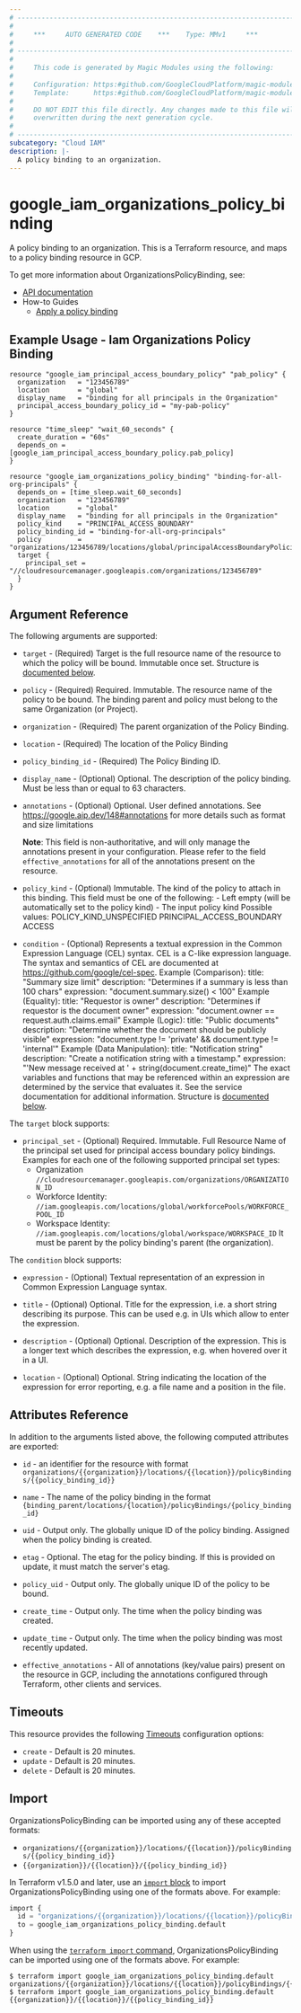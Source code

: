 ```yaml
---
# ----------------------------------------------------------------------------
#
#     ***     AUTO GENERATED CODE    ***    Type: MMv1     ***
#
# ----------------------------------------------------------------------------
#
#     This code is generated by Magic Modules using the following:
#
#     Configuration: https:#github.com/GoogleCloudPlatform/magic-modules/tree/main/mmv1/products/iam3/OrganizationsPolicyBinding.yaml
#     Template:      https:#github.com/GoogleCloudPlatform/magic-modules/tree/main/mmv1/templates/terraform/resource.html.markdown.tmpl
#
#     DO NOT EDIT this file directly. Any changes made to this file will be
#     overwritten during the next generation cycle.
#
# ----------------------------------------------------------------------------
subcategory: "Cloud IAM"
description: |-
  A policy binding to an organization.
---
```


# google_iam_organizations_policy_binding

A policy binding to an organization. This is a Terraform resource, and maps to a policy binding resource in GCP.


To get more information about OrganizationsPolicyBinding, see:

* [API documentation](https://cloud.google.com/iam/docs/reference/rest/v3/organizations.locations.policyBindings)
* How-to Guides
    * [Apply a policy binding](https://cloud.google.com/iam/docs/principal-access-boundary-policies-create#create_binding)

## Example Usage - Iam Organizations Policy Binding


```hcl
resource "google_iam_principal_access_boundary_policy" "pab_policy" {
  organization   = "123456789"
  location       = "global"
  display_name   = "binding for all principals in the Organization"
  principal_access_boundary_policy_id = "my-pab-policy"
}

resource "time_sleep" "wait_60_seconds" {
  create_duration = "60s"
  depends_on = [google_iam_principal_access_boundary_policy.pab_policy]
}

resource "google_iam_organizations_policy_binding" "binding-for-all-org-principals" {
  depends_on = [time_sleep.wait_60_seconds]
  organization   = "123456789"
  location       = "global"
  display_name   = "binding for all principals in the Organization"
  policy_kind    = "PRINCIPAL_ACCESS_BOUNDARY"
  policy_binding_id = "binding-for-all-org-principals"
  policy         = "organizations/123456789/locations/global/principalAccessBoundaryPolicies/${google_iam_principal_access_boundary_policy.pab_policy.principal_access_boundary_policy_id}"
  target {
    principal_set = "//cloudresourcemanager.googleapis.com/organizations/123456789"
  }
}
```

## Argument Reference

The following arguments are supported:


* `target` -
  (Required)
  Target is the full resource name of the resource to which the policy will be bound. Immutable once set.
  Structure is [documented below](#nested_target).

* `policy` -
  (Required)
  Required. Immutable. The resource name of the policy to be bound. The binding parent and policy must belong to the same Organization (or Project).

* `organization` -
  (Required)
  The parent organization of the Policy Binding.

* `location` -
  (Required)
  The location of the Policy Binding

* `policy_binding_id` -
  (Required)
  The Policy Binding ID.


* `display_name` -
  (Optional)
  Optional. The description of the policy binding. Must be less than or equal to 63 characters.

* `annotations` -
  (Optional)
  Optional. User defined annotations. See https://google.aip.dev/148#annotations for more details such as format and size limitations

  **Note**: This field is non-authoritative, and will only manage the annotations present in your configuration.
  Please refer to the field `effective_annotations` for all of the annotations present on the resource.

* `policy_kind` -
  (Optional)
  Immutable. The kind of the policy to attach in this binding. This
  field must be one of the following:  - Left empty (will be automatically set
  to the policy kind) - The input policy kind   Possible values:  POLICY_KIND_UNSPECIFIED PRINCIPAL_ACCESS_BOUNDARY ACCESS

* `condition` -
  (Optional)
  Represents a textual expression in the Common Expression Language
  (CEL) syntax. CEL is a C-like expression language. The syntax and semantics of
  CEL are documented at https://github.com/google/cel-spec.
  Example (Comparison):
  title: \"Summary size limit\"
  description: \"Determines if a summary is less than 100 chars\"
  expression: \"document.summary.size() < 100\"
  Example
  (Equality):
  title: \"Requestor is owner\"
  description: \"Determines if requestor is the document owner\"
  expression: \"document.owner == request.auth.claims.email\"  Example
  (Logic):
  title: \"Public documents\"
  description: \"Determine whether the document should be publicly visible\"
  expression: \"document.type != 'private' && document.type != 'internal'\"
  Example (Data Manipulation):
  title: \"Notification string\"
  description: \"Create a notification string with a timestamp.\"
  expression: \"'New message received at ' + string(document.create_time)\"
  The exact variables and functions that may be referenced within an expression are
  determined by the service that evaluates it. See the service documentation for
  additional information.
  Structure is [documented below](#nested_condition).



<a name="nested_target"></a>The `target` block supports:

* `principal_set` -
  (Optional)
  Required. Immutable. Full Resource Name of the principal set used for principal access boundary policy bindings.
  Examples for each one of the following supported principal set types:
  * Organization `//cloudresourcemanager.googleapis.com/organizations/ORGANIZATION_ID`
  * Workforce Identity: `//iam.googleapis.com/locations/global/workforcePools/WORKFORCE_POOL_ID`
  * Workspace Identity: `//iam.googleapis.com/locations/global/workspace/WORKSPACE_ID`
  It must be parent by the policy binding's parent (the organization).

<a name="nested_condition"></a>The `condition` block supports:

* `expression` -
  (Optional)
  Textual representation of an expression in Common Expression Language syntax.

* `title` -
  (Optional)
  Optional. Title for the expression, i.e. a short string describing its purpose. This can be used e.g. in UIs which allow to enter the expression.

* `description` -
  (Optional)
  Optional. Description of the expression. This is a longer text which describes the expression, e.g. when hovered over it in a UI.

* `location` -
  (Optional)
  Optional. String indicating the location of the expression for error reporting, e.g. a file name and a position in the file.

## Attributes Reference

In addition to the arguments listed above, the following computed attributes are exported:

* `id` - an identifier for the resource with format `organizations/{{organization}}/locations/{{location}}/policyBindings/{{policy_binding_id}}`

* `name` -
  The name of the policy binding in the format `{binding_parent/locations/{location}/policyBindings/{policy_binding_id}`

* `uid` -
  Output only. The globally unique ID of the policy binding. Assigned when the policy binding is created.

* `etag` -
  Optional. The etag for the policy binding. If this is provided on update, it must match the server's etag.

* `policy_uid` -
  Output only. The globally unique ID of the policy to be bound.

* `create_time` -
  Output only. The time when the policy binding was created.

* `update_time` -
  Output only. The time when the policy binding was most recently updated.

* `effective_annotations` -
  All of annotations (key/value pairs) present on the resource in GCP, including the annotations configured through Terraform, other clients and services.


## Timeouts

This resource provides the following
[Timeouts](https://developer.hashicorp.com/terraform/plugin/sdkv2/resources/retries-and-customizable-timeouts) configuration options:

- `create` - Default is 20 minutes.
- `update` - Default is 20 minutes.
- `delete` - Default is 20 minutes.

## Import


OrganizationsPolicyBinding can be imported using any of these accepted formats:

* `organizations/{{organization}}/locations/{{location}}/policyBindings/{{policy_binding_id}}`
* `{{organization}}/{{location}}/{{policy_binding_id}}`


In Terraform v1.5.0 and later, use an [`import` block](https://developer.hashicorp.com/terraform/language/import) to import OrganizationsPolicyBinding using one of the formats above. For example:

```tf
import {
  id = "organizations/{{organization}}/locations/{{location}}/policyBindings/{{policy_binding_id}}"
  to = google_iam_organizations_policy_binding.default
}
```

When using the [`terraform import` command](https://developer.hashicorp.com/terraform/cli/commands/import), OrganizationsPolicyBinding can be imported using one of the formats above. For example:

```
$ terraform import google_iam_organizations_policy_binding.default organizations/{{organization}}/locations/{{location}}/policyBindings/{{policy_binding_id}}
$ terraform import google_iam_organizations_policy_binding.default {{organization}}/{{location}}/{{policy_binding_id}}
```
